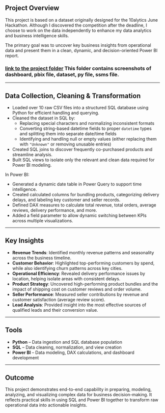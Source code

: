 ## Project Overview

This project is based on a dataset originally designed for the 10alytics June Hackathon. Although I discovered the competition after the deadline, I choose to work on the data independently to enhance my data analytics and business intelligence skills.

The primary goal was to uncover key business insights from operational data and present them in a clean, dynamic, and decision-oriented Power BI report.

### [link to the project folder](https://drive.google.com/drive/folders/1119TcKVu4whV6Na7hwfQIffR9ACR5xSa) This folder contains screenshots of dashboard, pbix file, dataset, py file, ssms file.
---

## Data Collection, Cleaning & Transformation

- Loaded over 10 raw CSV files into a structured SQL database using Python for efficient handling and querying.
- Cleaned the dataset in SQL by:
  - Replacing special characters and normalizing inconsistent formats
  - Converting string-based datetime fields to proper `datetime` types and splitting them into separate date/time fields
  - Identifying and handling null or empty values (either replacing them with `"Unknown"` or removing unusable entries)
- Created SQL joins to discover frequently co-purchased products and streamline analysis.
- Built SQL views to isolate only the relevant and clean data required for Power BI modeling.

In Power BI:
- Generated a dynamic date table in Power Query to support time intelligence.
- Created calculated columns for bundling products, categorizing delivery delays, and labeling key customer and seller records.
- Defined DAX measures to calculate total revenue, total orders, average reviews, delivery performance, and more.
- Added a field parameter to allow dynamic switching between KPIs across multiple visualizations.

---

## Key Insights

- **Revenue Trends**: Identified monthly revenue patterns and seasonality across the business timeline.
- **Customer Behavior**: Highlighted top-performing customers by spend, while also identifying churn patterns across key cities.
- **Operational Efficiency**: Revealed delivery performance issues by location, helping isolate areas with consistent delays.
- **Product Strategy**: Uncovered high-performing product bundles and the impact of shipping cost on customer reviews and order volume.
- **Seller Performance**: Measured seller contributions by revenue and customer satisfaction (average review score).
- **Lead Analysis**: Provided insight into the most effective sources of qualified leads and their conversion value.

---

## Tools

- **Python** – Data ingestion and SQL database population  
- **SQL** – Data cleaning, normalization, and view creation  
- **Power BI** – Data modeling, DAX calculations, and dashboard development

---

## Outcome

This project demonstrates end-to-end capability in preparing, modeling, analyzing, and visualizing complex data for business decision-making. It reflects practical skills in using SQL and Power BI together to transform raw operational data into actionable insights.
